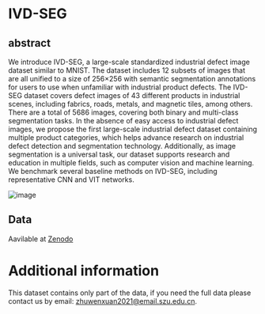 # IVD-SEG

## abstract
We introduce IVD-SEG, a large-scale standardized industrial defect image dataset similar to MNIST. The dataset includes 12 subsets of images that are all unified to a size of 256×256 with semantic segmentation annotations for users to use when unfamiliar with industrial product defects. The IVD-SEG dataset covers defect images of 43 different products in industrial scenes, including fabrics, roads, metals, and magnetic tiles, among others. There are a total of 5686 images, covering both binary and multi-class segmentation tasks. In the absence of easy access to industrial defect images, we propose the first large-scale industrial defect dataset containing multiple product categories, which helps advance research on industrial defect detection and segmentation technology. Additionally, as image segmentation is a universal task, our dataset supports research and education in multiple fields, such as computer vision and machine learning. We benchmark several baseline methods on IVD-SEG, including representative CNN and VIT networks.

![image](https://github.com/KLIVIS/IVD-SEG/assets/115090662/6860e8bf-6474-4b39-be91-62b9365b1b7e)

## Data
Aavilable at [Zenodo](https://zenodo.org/uploads/10547589)

# Additional information
This dataset contains only part of the data, if you need the full data please contact us by email: zhuwenxuan2021@email.szu.edu.cn.
